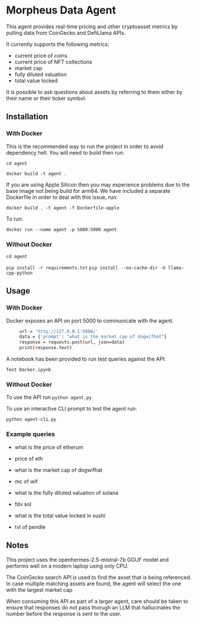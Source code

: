 # Morpheus Data Agent
This agent provides real-time pricing and other cryptoasset metrics by pulling data from CoinGecko and DefiLlama APIs.

It currently supports the following metrics:

- current price of coins
- current price of NFT collections
- market cap
- fully diluted valuation
- total value locked

It is possible to ask questions about assets by referring to them either by their name or their ticker symbol.

## Installation

### With Docker
This is the recommended way to run the project in order to avoid dependency hell.  You will need to build then run:

```cd agent```

```docker build -t agent .```

If you are using Apple Silicon then you may experience problems due to the base image not being build for arm64. We have included a separate Dockerfile in order to deal with this issue, run:

```docker build . -t agent -f Dockerfile-apple```

To run:

```docker run --name agent -p 5000:5000 agent```

### Without Docker

```cd agent```

```pip install -r requirements.txt```
```pip install --no-cache-dir -U llama-cpp-python```


## Usage

### With Docker

Docker exposes an API on port 5000 to communicate with the agent.

   ```sh
        url = 'http://127.0.0.1:5000/'
        data = {'prompt': "what is the market cap of dogwifhat"}
        response = requests.post(url, json=data)
        print(response.text)

   ```

A notebook has been provided to run test queries against the API:

```Test Docker.ipynb```

### Without Docker

To use the API run
```python agent.py```

To use an interactive CLI prompt to test the agent run:

```python agent-cli.py```




### Example queries
* what is the price of etherum
* price of eth

* what is the market cap of dogwifhat
* mc of wif

* what is the fully diluted valuation of solana
* fdv sol

* what is the total value locked in sushi
* tvl of pendle

## Notes
This project uses the openhermes-2.5-mistral-7b GGUF model and performs well on a modern laptop using only CPU.

The CoinGecko search API is used to find the asset that is being referenced. In case multiple matching assets are found, the agent will select the one with the largest market cap

When consuming this API as part of a larger agent, care should be taken to ensure that responses do not pass thorugh an LLM that hallucinates the number before the response is sent to the user.
